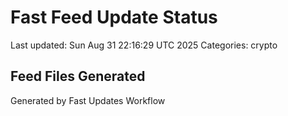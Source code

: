 # Fast Feed Update Status
Last updated: Sun Aug 31 22:16:29 UTC 2025
Categories: crypto

## Feed Files Generated

Generated by Fast Updates Workflow
